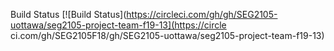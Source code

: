 
Build Status
[![Build
Status](https://circleci.com/gh/gh/SEG2105-uottawa/seg2105-project-team-f19-13](https://circle
ci.com/gh/SEG2105F18/gh/SEG2105-uottawa/seg2105-project-team-f19-13)
